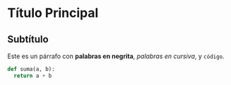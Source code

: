 # Título Principal

## Subtítulo

Este es un párrafo con **palabras en negrita**, *palabras en cursiva*, y `código`. 

```python
def suma(a, b):
  return a + b
